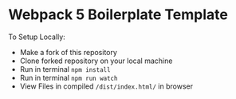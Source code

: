 # Webpack 5 Boilerplate Template

To Setup Locally:

* Make a fork of this repository
* Clone forked repository on your local machine
* Run in terminal `npm install`
* Run in terminal `npm run watch`
* View Files in compiled `/dist/index.html/` in browser